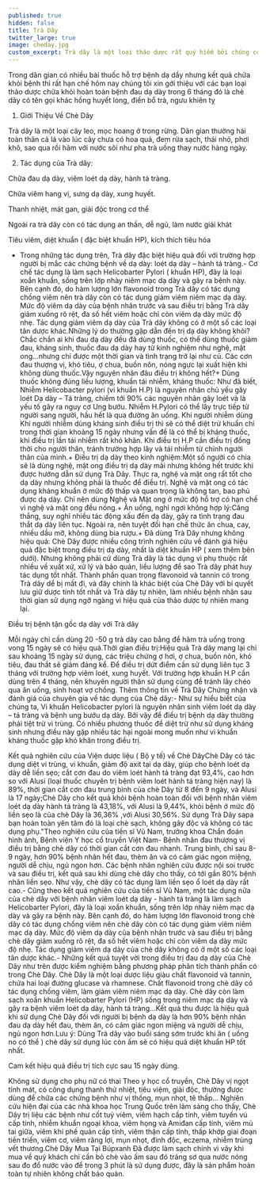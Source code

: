```yaml
---
published: true
hidden: false
title: Trà Dây
twitter_large: true
image: cheday.jpg
custom_excerpt: Trà dây là một loại tháo dược rất quý hiếm bởi chúng có khả năng tiêu diệt 100% vi khuẩn HP để bảo vệ chúng ta khỏi bệnh dạ dầy.
---
```


Trong dân gian có nhiều bài thuốc hỗ trợ bệnh dạ dầy nhưng kết quả chữa khỏi bệnh thì rất hạn chế hôm nay chúng tôi xin gới thiệu với các bạn loại thảo dược chữa khỏi hoàn toàn bệnh đau dạ dày trong 6 tháng đó là chè dây có tên gọi khác hồng huyết long, điền bổ trà, ngưu khiên tỵ

1. Giới Thiệu Về Chè Dây

Trà dây là một loại cây leo, mọc hoang ở trong rừng. Dân gian thường hái toàn thân cả lá vào lúc cây chưa có hoa quả, đem rửa sạch, thái nhỏ, phơi khô, sao qua rồi hãm với nước sôi như pha trà uống thay nước hàng ngày.

2. Tác dụng của Trà dây:

Chữa đau dạ dày, viêm loét dạ dày, hành tá tràng.

Chữa viêm hang vị, sưng dạ dày, xung huyết.

Thanh nhiệt, mát gan, giải độc trong cơ thể

Ngoài ra trà dây còn có tác dụng an thần, dễ ngủ, làm nước giải khát

Tiêu viêm, diệt khuẩn ( đặc biệt khuẩn HP), kích thích tiêu hóa

- Trong những tác dụng trên, Trà dây đặc biệt hiệu quả đối với trường hợp người bị mắc các chứng bệnh về dạ dày: loét dạ dày – hành tá tràng.- Cơ chế tác dụng là làm sạch Helicobarter Pylori ( khuẩn HP), đây là loại xoắn khuẩn, sống trên lớp nhày niêm mạc dạ dày và gây ra bệnh này. Bên cạnh đó, do hàm lượng lớn flavonoid trong Trà dây có tác dụng chống viêm nên trà dây còn có tác dụng giảm viêm niêm mạc dạ dày. Mức độ viêm dạ dày của bệnh nhân trước và sau điều trị bằng Trà dây giảm xuống rõ rệt, đa số hết viêm hoặc chỉ còn viêm dạ dày mức độ nhẹ. Tác dụng giảm viêm dạ dày của Trà dây không có ở một số các loại tân dược khác.Những lý do thường gặp dẫn đến trị dạ dày không khỏi?Chắc chắn ai khi đau dạ dày đều đã dùng thuốc, có thể dùng thuốc giảm đau, kháng sinh, thuốc đau dạ dày hay từ kinh nghiệm như nghệ, mật ong...nhưng chỉ được một thời gian và tình trạng trở lại như củ. Các cơn đau thượng vị, khó tiêu, ợ chua, buồn nôn, nóng ngực lại xuất hiện khi không dùng thuốc.Vậy nguyên nhân đâu điều trị không hết?+ Dùng thuốc không đúng liều lượng, khuẩn tái nhiễm, kháng thuốc: Như đã biết, Nhiễm Helicobacter pylori (vi khuẩn H.P) là nguyên nhân chủ yếu gây loét Dạ dày – Tá tràng, chiếm tới 90% các nguyên nhân gây loét và là yếu tố gây ra nguy cơ Ung bướu. Nhiễm H.Pylori có thể lây trực tiếp từ người sang người, hầu hết là qua đường ăn uống. Khi người nhiễm dùng Khi người nhiễm dùng kháng sinh điều trị thì sẽ có thể diệt trừ khuẩn chỉ trong thời gian khoảng 15 ngày nhưng vấn đề là có thể bị kháng thuốc, khi điều trị lần tái nhiễm rất khó khăn. Khi điều trị H.P cần điều trị đồng thời cho người thân, tránh trường hợp lây và tái nhiễm từ chính người thân của mình.+ Điều trị dạ dày theo kinh nghiệm:Một số người có chia sẽ là dùng nghệ, mật ong điều trị dạ dày mãi nhưng không hết trước khi được hướng dẫn sử dụng Trà Dây. Thực ra, nghệ và mật ong rất tốt cho dạ dày nhưng không phải là thuốc để điều trị. Nghệ và mật ong có tác dụng kháng khuẩn ở mức độ thấp và quan trọng là không tan, bao phủ được dạ dày. Chỉ nên dùng Nghệ và Mật ong ở mức độ hỗ trợ có hạn chế vì nghệ và mật ong đều nóng.+ Ăn uống, nghỉ ngơi không hợp lý:Căng thẳng, suy nghĩ nhiều tác động xấu đến dạ dày, gây ra tình trạng đau thắt dạ dày liên tục. Ngoài ra, nên tuyệt đối hạn chế thức ăn chua, cay, nhiều dầu mỡ, không dùng bia rượu.+ Đã dùng Trà Dây nhưng không hiệu quả:
Chè Dây được nhiều công trình nghiên cứu về đánh giá hiệu quả đặc biệt trong điều trị dạ dày, nhất là diệt khuẩn HP ( xem thêm bên dưới). Nhưng không phải cứ dùng Trà dây là tác dụng vì phụ thuộc rất nhiều về xuất xứ, xử lý và bảo quản, liều lượng để sao Trà dây phát huy tác dụng tốt nhất. Thành phần quan trọng flavonoid và tannin có trong Trà dây dể bị mất đi, và đây chính là khác biệt của Chè Dây với bí quyết lưu giữ dược tính tốt nhất và Trà dây tự nhiên, làm nhiều bệnh nhân sau thời gian sử dụng ngỡ ngàng vì hiệu quả của thảo dược tự nhiên mang lại.

Điều trị bệnh tận gốc dạ dày với Trà dây 

Mỗi ngày chỉ cần dùng 20 -50 g trà dây cao bằng để hãm trà uống trong vong 15 ngày sẽ có hiệu quả.Thời gian điều trị:Hiệu quả Trà dây  mang lại chỉ sau khoảng 15 ngày sử dụng, các triệu chứng ợ hơi, ợ chua, buồn nôn, khó tiêu, đau thắt sẽ giảm đáng kể. Để điều trị dứt điểm cần sử dụng liên tục 3 tháng với trường hợp viêm loét, xung huyết. Với trường hợp khuẩn H.P cần dùng trên 4 tháng, nên khuyên người thân sử dụng cùng để tránh lây chéo qua ăn uống, sinh hoạt vợ chồng. Thêm thông tin về Trà Dây Chứng nhận và đánh giá của chuyên gia về tác dụng của Chè dây:- Như sự hiểu biết của chúng ta, Vi khuẩn Helicobacter pylori là nguyên nhân sinh viêm loét dạ dày – tá tràng và bệnh ung bướu dạ dày. Bởi vậy để điều trị bệnh dạ dày thường phải tiệt trừ vi trùng. Có nhiều phương thuốc để diệt trừ như sử dụng kháng sinh nhưng điều này gặp nhiều tác hại ngoài mong muốn như vi khuẩn kháng thuốc gặp khó khăn trong điều trị.

Kết quả nghiên cứu của Viện dược liệu ( Bộ y tế) về Chè DâyChè Dây có tác dụng diệt vi trùng, vi khuẩn, giảm độ axit tại dạ dày, giúp cho bệnh loét dạ dày dễ liền sẹo; cắt cơn đau do viêm loét hành tá tràng đạt 93,4%, cao hơn so với Alusi (loại thuốc chuyên trị bệnh viêm loét hành tá tràng hiện nay) là 89%, thời gian cắt cơn đau trung bình của chè Dây từ 8 đến 9 ngày, và Alusi là 17 ngày;Chè Dây cho kết quả khỏi bệnh hoàn toàn đối với bệnh nhân viêm loét dạ dày hành tá tràng là 43,18%, với Alusi là 9,44%, khỏi bệnh ở mức độ liền sẹo là của chè Dây là 36,36% ,với Alusi 30,56%. Sử dụng Trà Dây sapa bạn hoàn toàn yên tâm đó là loại chè sạch, không gây độc và không có tác dụng phụ."Theo nghiên cứu của tiến sĩ Vũ Nam, trưởng khoa Chẩn đoán hình ảnh,  Bệnh viện Y học cổ truyền Việt Nam- Bệnh nhân đau thượng vị điều trị  bằng chè dây có thời gian cắt cơn đau nhanh. Trung bình, chỉ sau 8-9  ngày, hơn 90% bệnh nhân hết đau, thèm ăn và có cảm giác ngon miệng,  người dễ chịu, ngủ ngon hơn. Các bệnh nhân nghiên cứu được nội soi trước  và sau điều trị, kết quả sau khi dùng chè dây cho thấy, có tới gần 80%  bệnh nhân liền sẹo. Như vậy, chè dây có tác dụng làm liền sẹo ổ loét dạ  dày rất cao.- Cũng theo kết quả nghiên cứu của tiến sĩ Vũ Nam, một tác dụng nữa của  chè dây với bệnh nhân viêm loét dạ dày - hành tá tràng là làm sạch  Helicobarter Pylori, đây là loại xoắn khuẩn, sống trên lớp nhày niêm mạc  dạ dày và gây ra bệnh này. Bên cạnh đó, do hàm lượng lớn flavonoid  trong chè dây có tác dụng chống viêm nên chè dây còn có tác dụng giảm  viêm niêm mạc dạ dày. Mức độ viêm dạ dày của bệnh nhân trước và sau điều  trị bằng chè dây giảm xuống rõ rệt, đa số hết viêm hoặc chỉ còn viêm dạ  dày mức độ nhẹ. Tác dụng giảm viêm dạ dày của chè dây không có ở một số  các loại tân dược khác.- Những kết quả tuyệt vời trong điều trị đau dạ dày của Chè Dây như trên được kiểm nghiệm bằng phương pháp phân tích thành phần có trong Chè Dây. Chè Dây là một loại dược liệu giàu chất flavonoid và tannin, chứa hai loại đường glucase và rhamnese. Chất flavonoid trong chè dây có tác dụng chống viêm, làm giảm viêm niêm mạc dạ dày. Chè dây còn làm sạch xoắn khuẩn Helicobarter Pylori (HP) sống trong niêm mạc dạ dày và gây ra bệnh viêm loét dạ dày, hành tá tràng…Kết quả thu được là hiệu quả khi sử dụng Chè Dây đối với người bị bệnh dạ dày là hơn 90% bệnh nhân đau dạ dày hết đau, thèm ăn, có cảm giác ngon miệng và người dễ chịu, ngủ ngon hơn.Lưu ý: Dùng Trà dây vào buổi sáng sớm trước khi ăn ( uống no có thể ) chè dây sử dụng lúc còn ấm sẽ có hiệu quả diệt khuẩn HP tốt nhất.

Cam kết hiệu quả điều trị tích cực sau 15 ngày dùng.

Không sử dụng cho phụ nữ có thai Theo y học cổ truyền, Chè Dây vị ngọt tính mát, có công dụng thanh thử nhiệt, tiêu việm, giải độc, thường được dùng để chữa các chứng bệnh như vị thống, mụn nhọt, tê thấp… Nghiên cứu hiện đại của các nhà khoa học Trung Quốc trên lâm sàng cho thấy, Chè Dây trị liệu các bệnh như cốt tuỷ viêm, viêm hạch cấp tính, viêm tuyến vú cấp tính, nhiễm khuẩn ngoại khoa, viêm họng và Amiđan cấp tính, viêm mủ tai giữa, viêm khí phế quản cấp tính, viêm thận cấp tính, thấp khớp giai đoạn tiến triển, viêm cơ, viêm răng lợi, mụn nhọt, đinh độc, eczema, nhiễm trùng vết thương.Chè Dây Mua Tại Búpxanh Đã được làm sạch chính vì vây khi mua về quý khách chỉ cần bỏ chè vào ấm sau đó tráng sơ qua nước nóng sau đo đổ nước vào để trong 3 phút là sử dụng được, đây là sản phẩm hoàn toàn tự nhiên không chất bảo quản.